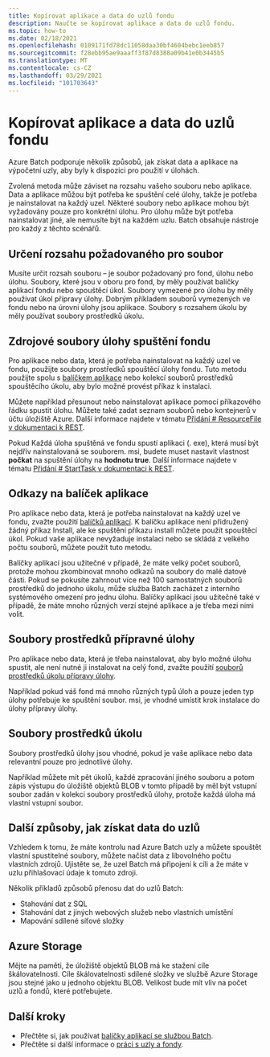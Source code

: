 ```yaml
---
title: Kopírovat aplikace a data do uzlů fondu
description: Naučte se kopírovat aplikace a data do uzlů fondu.
ms.topic: how-to
ms.date: 02/18/2021
ms.openlocfilehash: 0109171fd78dc11058daa30bf4604bebc1eeb857
ms.sourcegitcommit: f28ebb95ae9aaaff3f87d8388a09b41e0b3445b5
ms.translationtype: MT
ms.contentlocale: cs-CZ
ms.lasthandoff: 03/29/2021
ms.locfileid: "101703643"
---
```

# <a name="copy-applications-and-data-to-pool-nodes"></a>Kopírovat aplikace a data do uzlů fondu

Azure Batch podporuje několik způsobů, jak získat data a aplikace na výpočetní uzly, aby byly k dispozici pro použití v úlohách.

Zvolená metoda může záviset na rozsahu vašeho souboru nebo aplikace. Data a aplikace můžou být potřeba ke spuštění celé úlohy, takže je potřeba je nainstalovat na každý uzel. Některé soubory nebo aplikace mohou být vyžadovány pouze pro konkrétní úlohu. Pro úlohu může být potřeba nainstalovat jiné, ale nemusíte být na každém uzlu. Batch obsahuje nástroje pro každý z těchto scénářů.

## <a name="determine-the-scope-required-of-a-file"></a>Určení rozsahu požadovaného pro soubor

Musíte určit rozsah souboru – je soubor požadovaný pro fond, úlohu nebo úlohu. Soubory, které jsou v oboru pro fond, by měly používat balíčky aplikací fondu nebo spouštěcí úkol. Soubory vymezené pro úlohu by měly používat úkol přípravy úlohy. Dobrým příkladem souborů vymezených ve fondu nebo na úrovni úlohy jsou aplikace. Soubory s rozsahem úkolu by měly používat soubory prostředků úkolu.

## <a name="pool-start-task-resource-files"></a>Zdrojové soubory úlohy spuštění fondu

Pro aplikace nebo data, která je potřeba nainstalovat na každý uzel ve fondu, použijte soubory prostředků spouštěcí úlohy fondu. Tuto metodu použijte spolu s [balíčkem aplikace](batch-application-packages.md) nebo kolekcí souborů prostředků spouštěcího úkolu, aby bylo možné provést příkaz k instalaci.  

Můžete například přesunout nebo nainstalovat aplikace pomocí příkazového řádku spustit úlohu. Můžete také zadat seznam souborů nebo kontejnerů v účtu úložiště Azure. Další informace najdete v tématu [Přidání # ResourceFile v dokumentaci k REST](/rest/api/batchservice/pool/add#resourcefile).

Pokud Každá úloha spuštěná ve fondu spustí aplikaci (. exe), která musí být nejdřív nainstalovaná se souborem. msi, budete muset nastavit vlastnost **počkat** na spuštění úlohy na **hodnotu true**. Další informace najdete v tématu [Přidání # StartTask v dokumentaci k REST](/rest/api/batchservice/pool/add#starttask).

## <a name="application-package-references"></a>Odkazy na balíček aplikace

Pro aplikace nebo data, která je potřeba nainstalovat na každý uzel ve fondu, zvažte použití [balíčků aplikací](batch-application-packages.md). K balíčku aplikace není přidružený žádný příkaz Install, ale ke spuštění příkazu install můžete použít spouštěcí úkol. Pokud vaše aplikace nevyžaduje instalaci nebo se skládá z velkého počtu souborů, můžete použít tuto metodu.

Balíčky aplikací jsou užitečné v případě, že máte velký počet souborů, protože mohou zkombinovat mnoho odkazů na soubory do malé datové části. Pokud se pokusíte zahrnout více než 100 samostatných souborů prostředků do jednoho úkolu, může služba Batch zacházet z interního systémového omezení pro jednu úlohu. Balíčky aplikací jsou užitečné také v případě, že máte mnoho různých verzí stejné aplikace a je třeba mezi nimi volit.

## <a name="job-preparation-task-resource-files"></a>Soubory prostředků přípravné úlohy

Pro aplikace nebo data, která je třeba nainstalovat, aby bylo možné úlohu spustit, ale není nutné ji instalovat na celý fond, zvažte použití [souborů prostředků úkolu přípravy úlohy](./batch-job-prep-release.md).

Například pokud váš fond má mnoho různých typů úloh a pouze jeden typ úlohy potřebuje ke spuštění soubor. msi, je vhodné umístit krok instalace do úlohy přípravy úlohy.

## <a name="task-resource-files"></a>Soubory prostředků úkolu

Soubory prostředků úlohy jsou vhodné, pokud je vaše aplikace nebo data relevantní pouze pro jednotlivé úlohy.

Například můžete mít pět úkolů, každé zpracování jiného souboru a potom zápis výstupu do úložiště objektů BLOB v tomto případě by měl být vstupní soubor zadán v kolekci soubory prostředků úlohy, protože každá úloha má vlastní vstupní soubor.

## <a name="additional-ways-to-get-data-onto-nodes"></a>Další způsoby, jak získat data do uzlů

Vzhledem k tomu, že máte kontrolu nad Azure Batch uzly a můžete spouštět vlastní spustitelné soubory, můžete načíst data z libovolného počtu vlastních zdrojů. Ujistěte se, že uzel Batch má připojení k cíli a že máte v uzlu přihlašovací údaje k tomuto zdroji.

Několik příkladů způsobů přenosu dat do uzlů Batch:

- Stahování dat z SQL
- Stahování dat z jiných webových služeb nebo vlastních umístění
- Mapování sdílené síťové složky

## <a name="azure-storage"></a>Azure Storage

Mějte na paměti, že úložiště objektů BLOB má ke stažení cíle škálovatelnosti. Cíle škálovatelnosti sdílené složky ve službě Azure Storage jsou stejné jako u jednoho objektu BLOB. Velikost bude mít vliv na počet uzlů a fondů, které potřebujete.

## <a name="next-steps"></a>Další kroky

- Přečtěte si, jak používat [balíčky aplikací se službou Batch](batch-application-packages.md).
- Přečtěte si další informace o [práci s uzly a fondy](nodes-and-pools.md).
